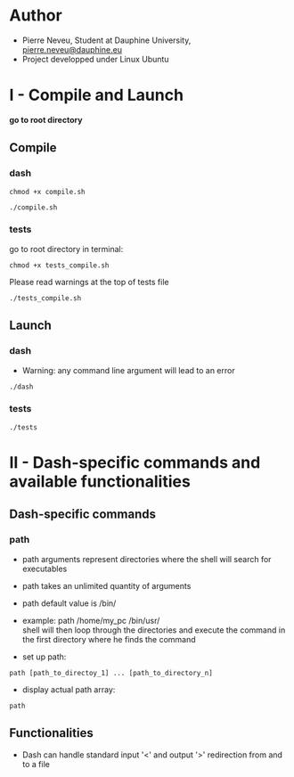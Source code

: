 # Author
* Pierre Neveu, Student at Dauphine University, pierre.neveu@dauphine.eu
* Project developped under Linux Ubuntu
# I - Compile and Launch
**go to root directory**
## Compile
### dash
```
chmod +x compile.sh
```
```
./compile.sh
```
### tests
go to root directory
in terminal: 
```
chmod +x tests_compile.sh
```
Please read warnings at the top of tests file
```
./tests_compile.sh
```
## Launch
### dash
* Warning: any command line argument will lead to an error
```
./dash
```
### tests
```
./tests
```
# II - Dash-specific commands and available functionalities
## Dash-specific commands
### path
* path arguments represent directories where the shell will search for executables
* path takes an unlimited quantity of arguments
* path default value is /bin/
* example: path /home/my_pc /bin/usr/  
    shell will then loop through the directories and execute the command
    in the first directory where he finds the command

* set up path:
```shell
path [path_to_directoy_1] ... [path_to_directory_n]
```

* display actual path array:
```shell
path
```
## Functionalities
* Dash can handle standard input '<' and output '>' redirection from and to a file
